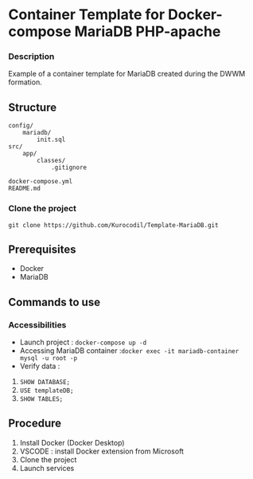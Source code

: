 # Container Template for Docker-compose MariaDB PHP-apache
### Description
Example of a container template for MariaDB created during the DWWM formation.

## Structure
```
config/
    mariadb/
        init.sql
src/
    app/
        classes/
            .gitignore

docker-compose.yml
README.md
```
### Clone the project 
```git clone https://github.com/Kurocodil/Template-MariaDB.git```
## Prerequisites
- Docker
- MariaDB
## Commands to use


### Accessibilities
- Launch project : ```docker-compose up -d```
- Accessing MariaDB container :``` docker exec -it mariadb-container mysql -u root -p ```
- Verify data :
1. ``` SHOW DATABASE; ```
1. ``` USE templateDB; ```
1. ``` SHOW TABLES; ```
## Procedure
1. Install Docker (Docker Desktop)
2. VSCODE : install Docker extension from Microsoft
3. Clone the project
4. Launch services